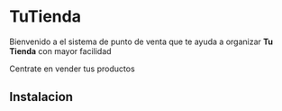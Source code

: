 # TuTienda

Bienvenido a el sistema de punto de venta que te ayuda a organizar
**Tu Tienda** con mayor facilidad

Centrate en vender tus productos

## Instalacion
